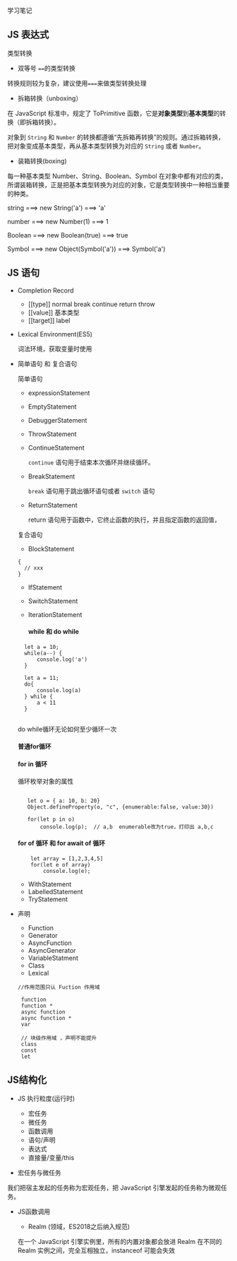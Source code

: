 学习笔记

## JS 表达式

类型转换

- 双等号 `==`的类型转换

转换规则较为复杂，建议使用`===`来做类型转换处理

- 拆箱转换（unboxing）

在 JavaScript 标准中，规定了 ToPrimitive 函数，它是**对象类型**到**基本类型**的转换（即拆箱转换）。

对象到 `String` 和 `Number` 的转换都遵循“先拆箱再转换”的规则。通过拆箱转换，把对象变成基本类型，再从基本类型转换为对应的 `String` 或者 `Number`。


- 装箱转换(boxing)

每一种基本类型 Number、String、Boolean、Symbol 在对象中都有对应的类，所谓装箱转换，正是把基本类型转换为对应的对象，它是类型转换中一种相当重要的种类。

string ===> new String('a') ===> 'a'

number ===> new Number(1)  ===> 1

Boolean ===> new Boolean(true) ===> true

Symbol ===> new Object(Symbol('a'))  ===> Symbol('a')


## JS 语句

- Completion Record

   - [[type]] normal break continue return throw
   - [[value]] 基本类型
   - [[target]] label

- Lexical Environment(ES5)

  词法环境，获取变量时使用

- 简单语句 和 复合语句

  简单语句
  - expressionStatement
  - EmptyStatement
  - DebuggerStatement
  - ThrowStatement
  - ContinueStatement
        
      `continue` 语句用于结束本次循环并继续循环。
  - BreakStatement

     `break` 语句用于跳出循环语句或者 `switch` 语句
  - ReturnStatement

      return 语句用于函数中，它终止函数的执行，并且指定函数的返回值，

  复合语句
    - BlockStatement
    ```
    {  
      // xxx
    }
    ```
    - IfStatement
    - SwitchStatement
    - IterationStatement

       #### while 和 do while
    ```
      let a = 10;
      while(a--) {
          console.log('a')
      }

      let a = 11;
      do{
          console.log(a)
      } while {
          a < 11
      }
     
    ```
     do while循环无论如何至少循环一次

     #### 普通for循环

     #### for in 循环
     循环枚举对象的属性
     ```

        let o = { a: 10, b: 20}
        Object.defineProperty(o, "c", {enumerable:false, value:30})

        for(let p in o)
            console.log(p);  // a,b  enumerable改为true，打印出 a,b,c

     ```

     #### for of 循环 和 for await of 循环
    
    ```
        let array = [1,2,3,4,5]
        for(let e of array)
            console.log(e);
    ```


    - WithStatement
    - LabelledStatement
    - TryStatement

- 声明
   
   - Function
   - Generator
   - AsyncFunction
   - AsyncGenerator
   - VariableStatment
   - Class
   - Lexical

   

   ```
   //作用范围只认 Fuction 作用域

    function 
    function *
    async function 
    async function *
    var

    // 块级作用域 ，声明不能提升
    class
    const
    let
   ```

## JS结构化

- JS 执行粒度(运行时)

  - 宏任务
  - 微任务
  - 函数调用
  - 语句/声明
  - 表达式
  - 直接量/变量/this

- 宏任务与微任务

我们把宿主发起的任务称为宏观任务，把 JavaScript 引擎发起的任务称为微观任务。

- JS函数调用

  - Realm (领域，ES2018之后纳入规范)

  在一个 JavaScript 引擎实例里，所有的内置对象都会放进 Realm
  在不同的 Realm 实例之间，完全互相独立，instanceof 可能会失效

